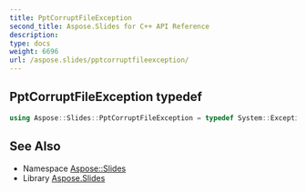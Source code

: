 ```yaml
---
title: PptCorruptFileException
second_title: Aspose.Slides for C++ API Reference
description: 
type: docs
weight: 6696
url: /aspose.slides/pptcorruptfileexception/
---
```

## PptCorruptFileException typedef




```cpp
using Aspose::Slides::PptCorruptFileException = typedef System::ExceptionWrapper<Details_PptCorruptFileException>
```

## See Also

* Namespace [Aspose::Slides](../)
* Library [Aspose.Slides](../../)